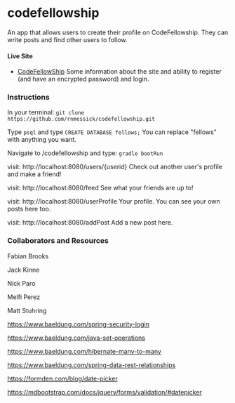 # codefellowship

An app that allows users to create their profile on CodeFellowship. They can write posts and find other users to follow.

#### Live Site

- [CodeFellowShip](http://codefellowshipblogger-env.dm5sqkm7uk.us-west-2.elasticbeanstalk.com) Some information about the site and ability to register (and have an encrypted password) and login.

### Instructions

In your terminal:
`git clone https://github.com/rnmessick/codefellowship.git`

Type `psql` and type `CREATE DATABASE fellows;` You can replace "fellows" with anything you want.

Navigate to /codefellowship and
type:
`gradle bootRun`

visit: http://localhost:8080/users/{userid}
Check out another user's profile and make a friend!

visit: http://localhost:8080/feed
See what your friends are up to!

visit: http://localhost:8080/userProfile
Your profile. You can see your own posts here too.

visit: http://localhost:8080/addPost
Add a new post here.

### Collaborators and Resources

Fabian Brooks

Jack Kinne

Nick Paro

Melfi Perez

Matt Stuhring

https://www.baeldung.com/spring-security-login

https://www.baeldung.com/java-set-operations

https://www.baeldung.com/hibernate-many-to-many

https://www.baeldung.com/spring-data-rest-relationships

https://formden.com/blog/date-picker

https://mdbootstrap.com/docs/jquery/forms/validation/#datepicker

